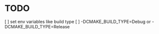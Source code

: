 # TODO
[ ] set env variables like build type
[ ] -DCMAKE_BUILD_TYPE=Debug or -DCMAKE_BUILD_TYPE=Release
